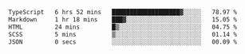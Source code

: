<!--START_SECTION:waka-->

```txt
TypeScript   6 hrs 52 mins   ███████████████████▓░░░░░   78.97 %
Markdown     1 hr 18 mins    ███▓░░░░░░░░░░░░░░░░░░░░░   15.05 %
HTML         24 mins         █▒░░░░░░░░░░░░░░░░░░░░░░░   04.75 %
SCSS         5 mins          ▒░░░░░░░░░░░░░░░░░░░░░░░░   01.14 %
JSON         0 secs          ░░░░░░░░░░░░░░░░░░░░░░░░░   00.09 %
```

<!--END_SECTION:waka-->
